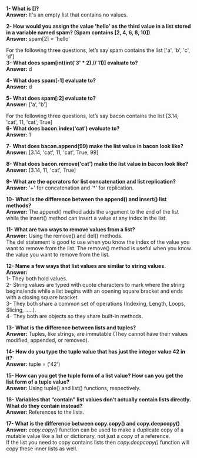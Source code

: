 **1- What is []?**  
**Answer:** It's an empty list that contains no values.

**2- How would you assign the value 'hello' as the third value in a list stored in a variable named spam? (Spam contains [2, 4, 6, 8, 10])**  
**Answer:** spam[2] = 'hello'

For the following three questions, let’s say spam contains the list ['a', 'b', 'c', 'd']  
**3- What does spam[int(int('3' * 2) // 11)] evaluate to?**  
**Answer:** d

**4- What does spam[-1] evaluate to?**  
**Answer:** d

**5- What does spam[:2] evaluate to?**  
**Answer:** ['a', 'b']

For the following three questions, let’s say bacon contains the list [3.14, 'cat', 11, 'cat', True]  
**6- What does bacon.index('cat') evaluate to?**  
**Answer:** 1

**7- What does bacon.append(99) make the list value in bacon look like?**  
**Answer:** [3.14, 'cat', 11, 'cat', True, 99]

**8- What does bacon.remove('cat') make the list value in bacon look like?**  
**Answer:** [3.14, 11, 'cat', True]

**9- What are the operators for list concatenation and list replication?**  
**Answer:** '+' for concatenation and '*' for replication.

**10- What is the difference between the append() and insert() list methods?**  
**Answer:** The append() method adds the argument to the end of the list while the insert() method can insert a value at any index in the list.

**11- What are two ways to remove values from a list?**  
**Answer:** Using the remove() and del() methods.  
The del statement is good to use when you know the index of the value you want to remove from the list. The remove() method is useful when you know the value you want to remove from the list.

**12- Name a few ways that list values are similar to string values.**  
**Answer:**  
1- They both hold values.  
2- String values are typed with quote characters to mark where the string begins/ends while a list begins with an opening square bracket and ends with a closing square bracket.  
3- They both share a common set of operations (Indexing, Length, Loops, Slicing, .....).  
4- They both are objects so they share built-in methods.  

**13- What is the difference between lists and tuples?**  
**Answer:** Tuples, like strings, are immutable (They cannot have their values modified, appended, or removed).

**14- How do you type the tuple value that has just the integer value 42 in it?**  
**Answer:** tuple = ('42')

**15- How can you get the tuple form of a list value? How can you get the list form of a tuple value?**  
**Answer:** Using tuple() and list() functions, respectively.

**16- Variables that “contain” list values don’t actually contain lists directly. What do they contain instead?**  
**Answer:** References to the lists.

**17- What is the difference between copy.copy() and copy.deepcopy()**  
**Answer:** *copy.copy()* function can be used to make a duplicate copy of a mutable value like a list or dictionary, not just a copy of a reference.  
If the list you need to copy contains lists then *copy.deepcopy()* function will copy these inner lists as well.

